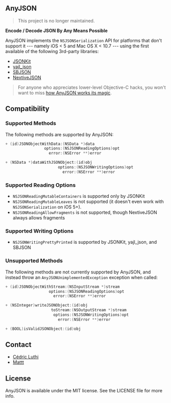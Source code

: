## AnyJSON

> This project is no longer maintained.

**Encode / Decode JSON By Any Means Possible**

AnyJSON implements the `NSJSONSerialization` API
for platforms that don't support it ---
namely iOS < 5 and Mac OS X < 10.7 ---
using the first available of the following 3rd-party libraries:

- [JSONKit](https://github.com/johnezang/JSONKit)
- [yajl_json](https://github.com/gabriel/yajl-objc)
- [SBJSON](https://github.com/stig/json-framework)
- [NextiveJSON](https://github.com/nextive/NextiveJson)

> For anyone who appreciates lower-level Objective-C hacks,
> you won't want to miss
> [how AnyJSON works its magic](https://github.com/mattt/AnyJSON/blob/master/AnyJSON/AnyJSON.m#L247).

## Compatibility

### Supported Methods

The following methods are supported by AnyJSON:

```objective-c
+ (id)JSONObjectWithData:(NSData *)data
                 options:(NSJSONReadingOptions)opt
                   error:(NSError **)error

+ (NSData *)dataWithJSONObject:(id)obj
                       options:(NSJSONWritingOptions)opt
                         error:(NSError **)error
```

### Supported Reading Options

- `NSJSONReadingMutableContainers` is supported only by JSONKit
- `NSJSONReadingMutableLeaves` is not supported
  (it doesn't even work with `NSJSONSerialization` on iOS 5+).
- `NSJSONReadingAllowFragments` is not supported,
  though NextiveJSON always allows fragments

### Supported Writing Options

- `NSJSONWritingPrettyPrinted` is supported by JSONKit, yajl_json, and SBJSON

### Unsupported Methods

The following methods are not currently supported by AnyJSON,
and instead throw an `AnyJSONUnimplementedException` exception when called:

```objective-c
+ (id)JSONObjectWithStream:(NSInputStream *)stream
                   options:(NSJSONReadingOptions)opt
                     error:(NSError **)error

+ (NSInteger)writeJSONObject:(id)obj
                    toStream:(NSOutputStream *)stream
                     options:(NSJSONWritingOptions)opt
                       error:(NSError **)error

+ (BOOL)isValidJSONObject:(id)obj
```

## Contact

- [Cédric Luthi](https://twitter.com/0xced)
- [Mattt](https://twitter.com/mattt)

## License

AnyJSON is available under the MIT license.
See the LICENSE file for more info.
